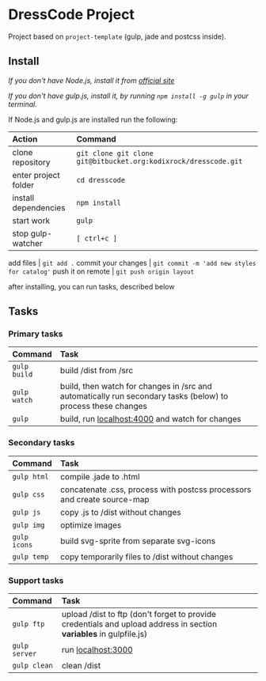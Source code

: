 # **DressCode Project** #
Project based on `project-template` (gulp, jade and postcss inside).

## Install
*If you don't have Node.js, install it from
[official site](https://nodejs.org/en/)*

*If you don't have gulp.js, install it, by running `npm install -g gulp`
in your terminal.*

If Node.js and gulp.js are installed run the following:

Action | Command
:--- | :---
clone repository | `git clone git clone git@bitbucket.org:kodixrock/dresscode.git`
enter project folder | `cd dresscode`
install dependencies | `npm install`
start work | `gulp`
stop gulp-watcher | `[ ctrl+c ]`

add files  | `git add .`
commit your changes  | `git commit -m 'add new styles for catalog'`
push it on remote | `git push origin layout`

after installing, you can run tasks, described below
## Tasks

### Primary tasks

Command | Task
:--- | :---
`gulp build` | build /dist from /src
`gulp watch` | build, then watch for changes in /src and automatically run secondary tasks (below) to process these changes
`gulp` | build, run [localhost:4000](http://localhost:4000/) and watch for changes

### Secondary tasks

Command | Task
:--- | :---
`gulp html` | compile .jade to .html
`gulp css` | concatenate .css, process with postcss processors and create source-map
`gulp js` | copy .js to /dist without changes
`gulp img` | optimize images
`gulp icons` | build svg-sprite from separate svg-icons
`gulp temp` | copy temporarily files to /dist without changes

### Support tasks

Command | Task
:--- | :---
`gulp ftp` | upload /dist to ftp (don't forget to provide credentials and upload address in section **variables** in gulpfile.js)
`gulp server` | run [localhost:3000](http://localhost:3000/)
`gulp clean` | clean /dist
